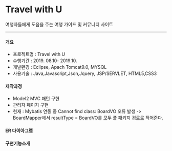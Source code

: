 # Travel with U
여행자들에게 도움을 주는 여행 가이드 및 커뮤니티 사이트
***
#### 개요 
- 프로젝트명 : Travel with U
- 수행기간 : 2019. 08.10- 2019.10.
- 개발환경 : Eclipse, Apach Tomcat9.0, MYSQL
- 사용기술 : Java,Javascript,Json,Jquery, JSP/SERVLET, HTML5,CSS3

#### 제작과정
- Model2 MVC 패턴 구현
- 관리자 페이지 구현
- 현재 : Mybatis 연동 중 Cannot find class: BoardVO 오류 발생 -> BoardMapper에서 resultType = BoardVO를 모두 풀 패키지 경로로 적어준다.

#### ER 다이아그램

#### 구현기능소개

